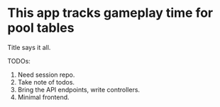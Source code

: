 # This app tracks gameplay time for pool tables

Title says it all.

TODOs:

1. Need session repo.
2. Take note of todos.
3. Bring the API endpoints, write controllers.
4. Minimal frontend.
